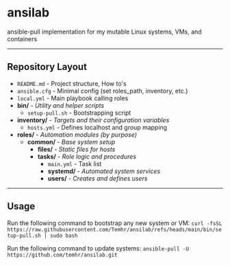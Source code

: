 # ansilab
ansible-pull implementation for my mutable Linux systems, VMs, and containers

---

## Repository Layout

- `README.md` - Project structure, How to's
- `ansible.cfg` - Minimal config (set roles_path, inventory, etc.)
- `local.yml` - Main playbook calling roles
- **bin/** - *Utility and helper scripts*
  - `setup-pull.sh` - Bootstrapping script
- **inventory/** - *Targets and their configuration variables*
  - `hosts.yml` - Defines localhost and group mapping
- **roles/** - *Automation modules (by purpose)*
  - **common/** - *Base system setup*
    - **files/** - *Static files for hosts*
    - **tasks/** - *Role logic and procedures*
      - `main.yml` - Task list
      - **systemd/** - *Automated system services*
      - **users/** - *Creates and defines users*

---

## Usage

Run the following command to bootstrap any new system or VM: `curl -fsSL https://raw.githubusercontent.com/Temhr/ansilab/refs/heads/main/bin/setup-pull.sh | sudo bash`

Run the following command to update systems: `ansible-pull -U https://github.com/temhr/ansilab.git`
